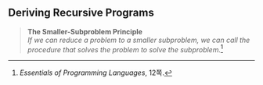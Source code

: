 ## Deriving Recursive Programs

> **The Smaller-Subproblem Principle**  
> *If we can reduce a problem to a smaller subproblem, we can call the procedure that solves the problem to solve the subproblem.*[^1]

[^1]: *Essentials of Programming Languages*, 12쪽.

